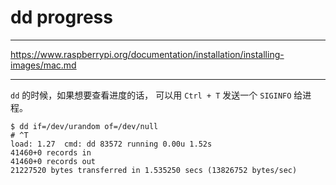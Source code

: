 # dd progress

---

https://www.raspberrypi.org/documentation/installation/installing-images/mac.md

---

`dd` 的时候，如果想要查看进度的话，
可以用 `Ctrl + T` 发送一个 `SIGINFO` 给进程。

```
$ dd if=/dev/urandom of=/dev/null
# ^T
load: 1.27  cmd: dd 83572 running 0.00u 1.52s
41460+0 records in
41460+0 records out
21227520 bytes transferred in 1.535250 secs (13826752 bytes/sec)
```

